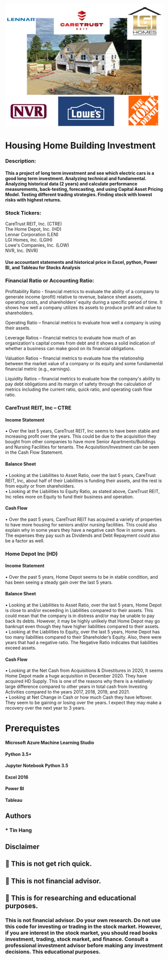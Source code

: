 
<img src="HomesInvestment.PNG">

# Housing Home Building Investment

### Description:
#### This a project of long term investment and see which electric cars is a good long term investment. Analyzing technical and fundamental. Analyzing historical data (2 years) and calculate performance measurements, back-testing, forecasting, and using Capital Asset Pricing Model. Testing different trading strategies. Finding stock with lowest risks with highest returns. 

### Stock Tickers:  
CareTrust REIT, Inc. (CTRE)   
The Home Depot, Inc. (HD)   
Lennar Corporation (LEN)   
LGI Homes, Inc. (LGIH)   
Lowe's Companies, Inc. (LOW)  
NVR, Inc. (NVR)  

#### Use accountant statements and historical price in Excel, python, Power BI, and Tableau for Stocks Analysis

### Financial Ratio or Accounting Ratio:  

Profitability Ratio - financial metrics to evaluate the ability of a company to generate income (profit) relative to revenue, balance sheet assets, operating costs, and shareholders’ equity during a specific period of time. It shows how well a company utilizes its assets to produce profit and value to shareholders.  

Operating Ratio – financial metrics to evaluate how well a company is using their assets.  

Leverage Ratios – financial metrics to evaluate how much of an organization's capital comes from debt and it shows a solid indication of whether a business can make good on its financial obligations.  

Valuation Ratios – financial metrics to evaluate how the relationship between the market value of a company or its equity and some fundamental financial metric (e.g., earnings).  

Liquidity Ratios – financial metrics to evaluate how the company's ability to pay debt obligations and its margin of safety through the calculation of metrics including the current ratio, quick ratio, and operating cash flow ratio.   

### CareTrust REIT, Inc – CTRE  
#### Income Statement  
•	Over the last 5 years, CareTrust REIT, Inc seems to have been stable and increasing profit over the years. This could be due to the acquisition they bought from other companies to have more Senior Apartments/Buildings and Nursing Facilities for tenants. The Acquisition/Investment can be seen in the Cash Flow Statement.  
#### Balance Sheet  
•	Looking at the Liabilities to Asset Ratio, over the last 5 years, CareTrust REIT, Inc, about half of their Liabilities is funding their assets, and the rest is from equity or from shareholders.   
•	Looking at the Liabilities to Equity Ratio, as stated above, CareTrust REIT, Inc relies more on Equity to fund their business and operation.  
#### Cash Flow  
•	Over the past 5 years, CareTrust REIT has acquired a variety of properties to have more housing for seniors and/or nursing facilities. This could also explain why in some years they have a negative cash flow in some years. The expenses they pay such as Dividends and Debt Repayment could also be a factor as well.  

### Home Depot Inc (HD)
#### Income Statement  
•	Over the past 5 years, Home Depot seems to be in stable condition, and has been seeing a steady gain over the last 5 years.   
#### Balance Sheet  
•	Looking at the Liabilities to Asset Ratio, over the last 5 years, Home Depot is close to and/or exceeding in Liabilities compared to their assets. This could mean that the company is in distress and/or may be unable to pay back its debts. However, it may be highly unlikely that Home Depot may go bankrupt even though they have higher liabilities compared to their assets.   
•	Looking at the Liabilities to Equity, over the last 5 years, Home Depot has too many liabilities compared to their Shareholder’s Equity. Also, there were years that had a negative ratio. The Negative Ratio indicates that liabilities exceed assets.  
#### Cash Flow  
•	Looking at the Net Cash from Acquisitions & Divestitures in 2020, It seems Home Depot made a huge acquisition in December 2020. They have acquired HD Supply. This is one of the reasons why there is a relatively large difference compared to other years in total cash from Investing Activities compared to the years 2017, 2018, 2019, and 2021.  
•	Looking at Net Change in Cash or how much Cash they have leftover. They seem to be gaining or losing over the years. I expect they may make a recovery over the next year to 3 years.   



# Prerequistes
#### Microsoft Azure Machine Learning Studio  

#### Python 3.5+

#### Jupyter Notebook Python 3.5  

#### Excel 2016

#### Power BI  

#### Tableau

## Authors  
### * Tin Hang  

## Disclaimer  
## 🔴 This is not get rich quick.  
## 🔴 This is not financial advisor.   
## 🔴 This is for researching and educational purposes.  
### This is not financial advisor. Do your own research. Do not use this code for investing or trading in the stock market. However, if you are interest in the stock market, you should read books investment, trading, stock market, and finance. Consult a professional investment advisor before making any investment decisions. This educational purposes.  
